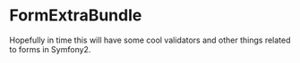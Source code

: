 FormExtraBundle
===============

Hopefully in time this will have some cool validators and other things related
to forms in Symfony2.